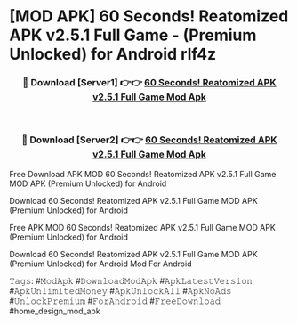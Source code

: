 # [MOD APK] 60 Seconds! Reatomized APK v2.5.1 Full Game - (Premium Unlocked) for Android rlf4z



<div align="center">
<h3>🔴 Download [Server1] 👉👉 <a href="https://momento.my/?title=60_Seconds!_Reatomized_APK_v2.5.1_Full_Game">60 Seconds! Reatomized APK v2.5.1 Full Game Mod Apk</a></h3><br>

<h3>🔴 Download [Server2] 👉👉 <a href="https://momento.my/?title=60_Seconds!_Reatomized_APK_v2.5.1_Full_Game">60 Seconds! Reatomized APK v2.5.1 Full Game Mod Apk</a></h3>
</div>



Free Download APK MOD 60 Seconds! Reatomized APK v2.5.1 Full Game MOD APK (Premium Unlocked) for Android

Download 60 Seconds! Reatomized APK v2.5.1 Full Game MOD APK (Premium Unlocked) for Android

Free APK MOD 60 Seconds! Reatomized APK v2.5.1 Full Game MOD APK (Premium Unlocked) for Android

Download 60 Seconds! Reatomized APK v2.5.1 Full Game MOD APK (Premium Unlocked) for Android Mod For Android

𝚃𝚊𝚐𝚜: #𝙼𝚘𝚍𝙰𝚙𝚔 #𝙳𝚘𝚠𝚗𝚕𝚘𝚊𝚍𝙼𝚘𝚍𝙰𝚙𝚔 #𝙰𝚙𝚔𝙻𝚊𝚝𝚎𝚜𝚝𝚅𝚎𝚛𝚜𝚒𝚘𝚗 #𝙰𝚙𝚔𝚄𝚗𝚕𝚒𝚖𝚒𝚝𝚎𝚍𝙼𝚘𝚗𝚎𝚢 #𝙰𝚙𝚔𝚄𝚗𝚕𝚘𝚌𝚔𝙰𝚕𝚕 #𝙰𝚙𝚔𝙽𝚘𝙰𝚍𝚜 #𝚄𝚗𝚕𝚘𝚌𝚔𝙿𝚛𝚎𝚖𝚒𝚞𝚖 #𝙵𝚘𝚛𝙰𝚗𝚍𝚛𝚘𝚒𝚍 #𝙵𝚛𝚎𝚎𝙳𝚘𝚠𝚗𝚕𝚘𝚊𝚍 #home_design_mod_apk
